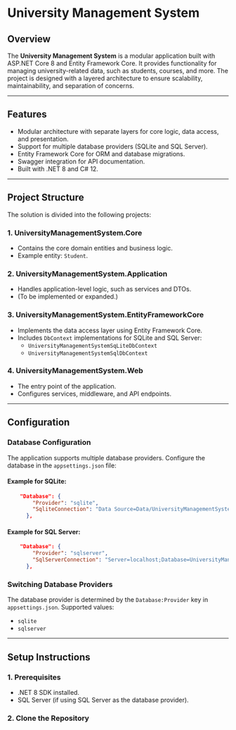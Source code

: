 ﻿# University Management System

## Overview
The **University Management System** is a modular application built with ASP.NET Core 8 and Entity Framework Core. It provides functionality for managing university-related data, such as students, courses, and more. The project is designed with a layered architecture to ensure scalability, maintainability, and separation of concerns.

---

## Features
- Modular architecture with separate layers for core logic, data access, and presentation.
- Support for multiple database providers (SQLite and SQL Server).
- Entity Framework Core for ORM and database migrations.
- Swagger integration for API documentation.
- Built with .NET 8 and C# 12.

---

## Project Structure
The solution is divided into the following projects:

### **1. UniversityManagementSystem.Core**
- Contains the core domain entities and business logic.
- Example entity: `Student`.

### **2. UniversityManagementSystem.Application**
- Handles application-level logic, such as services and DTOs.
- (To be implemented or expanded.)

### **3. UniversityManagementSystem.EntityFrameworkCore**
- Implements the data access layer using Entity Framework Core.
- Includes `DbContext` implementations for SQLite and SQL Server:
  - `UniversityManagementSystemSqLiteDbContext`
  - `UniversityManagementSystemSqlDbContext`

### **4. UniversityManagementSystem.Web**
- The entry point of the application.
- Configures services, middleware, and API endpoints.

---

## Configuration

### **Database Configuration**
The application supports multiple database providers. Configure the database in the `appsettings.json` file:

#### Example for SQLite:
```json
    "Database": {
        "Provider": "sqlite",
        "SqliteConnection": "Data Source=Data/UniversityManagementSystem.db"
      },
```
#### Example for SQL Server:
```json
    "Database": {
        "Provider": "sqlserver",
        "SqlServerConnection": "Server=localhost;Database=UniversityManagementSystemDb;User Id=sa;Password=password*;TrustServerCertificate=True;"
      },
```

### **Switching Database Providers**
The database provider is determined by the `Database:Provider` key in `appsettings.json`. Supported values:
- `sqlite`
- `sqlserver`

---

## Setup Instructions

### **1. Prerequisites**
- .NET 8 SDK installed.
- SQL Server (if using SQL Server as the database provider).

### **2. Clone the Repository**